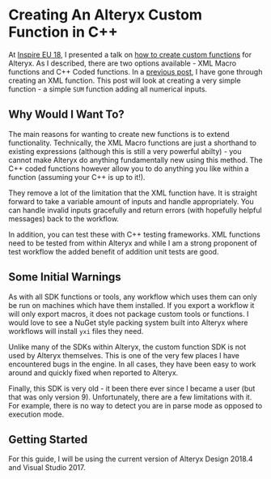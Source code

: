 # Creating An Alteryx Custom Function in C++

At [Inspire EU 18](https://www.alteryx.com/inspire-europe-2018/), I presented a talk on [how to create custom functions](https://www.youtube.com/watch?v=vm2H9TXJ0Pc) for Alteryx. As I described, there are two options available - XML Macro functions and C++ Coded functions. In a [previous post](https://jdunkerley.co.uk/2016/08/13/beyond-alteryx-macros-part-2-how-to-create-an-xml-macro-function/), I have gone through creating an XML function. This post will look at creating a very simple function - a simple `SUM` function adding all numerical inputs.

## Why Would I Want To?

The main reasons for wanting to create new functions is to extend functionality. Technically, the XML Macro functions are just a shorthand to existing expressions (although this is still a very powerful abilty) - you cannot make Alteryx do anything fundamentally new using this method. The C++ coded functions however allow you to do anything you like within a function (assuming your C++ is up to it!).

They remove a lot of the limitation that the XML function have. It is straight forward to take a variable amount of inputs and handle appropriately. You can handle invalid inputs gracefully and return errors (with hopefully helpful messages) back to the workflow.

In addition, you can test these with C++ testing frameworks. XML functions need to be tested from within Alteryx and while I am a strong proponent of test workflow the added benefit of addition unit tests are good.

## Some Initial Warnings

As with all SDK functions or tools, any workflow which uses them can only be run on machines which have them installed. If you export a workflow it will only export macros, it does not package custom tools or functions. I would love to see a NuGet style packing system built into Alteryx where workflows will install `yxi` files they need. 

Unlike many of the SDKs within Alteryx, the custom function SDK is not used by Alteryx themselves. This is one of the very few places I have encountered bugs in the engine. In all cases, they have been easy to work around and quickly fixed when reported to Alteryx.

Finally, this SDK is very old - it been there ever since I became a user (but that was only version 9). Unfortunately, there are a few limitations with it. For example, there is no way to detect you are in parse mode as opposed to execution mode.

 ## Getting Started

 For this guide, I will be using the current version of Alteryx Design 2018.4 and Visual Studio 2017. 
 